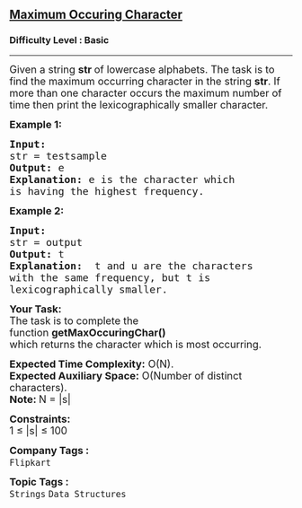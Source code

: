 <h2><a href="https://www.geeksforgeeks.org/problems/maximum-occuring-character-1587115620/0">Maximum Occuring Character</a></h2><h3>Difficulty Level : Basic</h3><hr><div class="problems_problem_content__Xm_eO"><p><span style="font-size: 18px;">Given a string&nbsp;<strong>str </strong>of lowercase alphabets. The task is to find the maximum occurring character in the string <strong>str</strong>. If more than one character occurs the maximum number of time then print the lexicographically smaller character.</span></p>
<p><strong><span style="font-size: 18px;">Example 1:</span></strong></p>
<pre><strong><span style="font-size: 18px;">Input:
</span></strong><span style="font-size: 18px;">str = testsample
<strong>Output: </strong>e<strong>
Explanation: </strong>e is the character which
is having the highest frequency.</span></pre>
<p><strong><span style="font-size: 18px;">Example 2:</span></strong></p>
<pre><strong><span style="font-size: 18px;">Input:
</span></strong><span style="font-size: 18px;">str = output
<strong>Output: </strong>t<strong>
Explanation: </strong>&nbsp;t and u are the characters
with the same frequency, but t is
lexicographically smaller.</span></pre>
<p><span style="font-size: 18px;"><strong>Your Task:</strong><br>The task is to complete the function&nbsp;<strong>getMaxOccuringChar()</strong> which&nbsp;returns&nbsp;the&nbsp;character&nbsp;which is&nbsp;most occurring.</span></p>
<p><span style="font-size: 18px;"><strong>Expected Time Complexity:</strong>&nbsp;O(N).<br><strong>Expected Auxiliary Space:</strong>&nbsp;O(Number of distinct characters).<br><strong>Note:&nbsp;</strong>N = |s|</span></p>
<p><span style="font-size: 18px;"><strong>Constraints:</strong><br>1 ≤ |s| ≤ 100</span></p></div><p><span style=font-size:18px><strong>Company Tags : </strong><br><code>Flipkart</code>&nbsp;<br><p><span style=font-size:18px><strong>Topic Tags : </strong><br><code>Strings</code>&nbsp;<code>Data Structures</code>&nbsp;